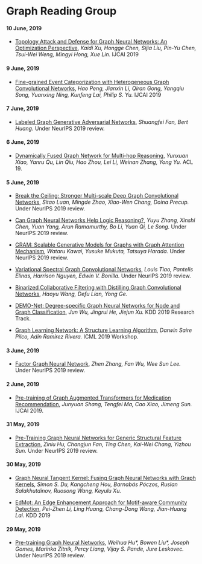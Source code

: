 # Graph Reading Group

#### 10 June, 2019

* [Topology Attack and Defense for Graph Neural Networks: An Optimization Perspective](https://arxiv.org/abs/1906.04214), *Kaidi Xu, Hongge Chen, Sijia Liu, Pin-Yu Chen, Tsui-Wei Weng, Mingyi Hong, Xue Lin.* IJCAI 2019

#### 9 June, 2019

* [Fine-grained Event Categorization with Heterogeneous Graph Convolutional Networks](https://arxiv.org/abs/1906.04580), *Hao Peng, Jianxin Li, Qiran Gong, Yangqiu Song, Yuanxing Ning, Kunfeng Lai, Philip S. Yu.* IJCAI 2019

#### 7 June, 2019

* [Labeled Graph Generative Adversarial Networks](https://arxiv.org/abs/1906.03220), *Shuangfei Fan, Bert Huang.* Under NeurIPS 2019 review.

#### 6 June, 2019

* [Dynamically Fused Graph Network for Multi-hop Reasoning](https://arxiv.org/abs/1905.06933), *Yunxuan Xiao, Yanru Qu, Lin Qiu, Hao Zhou, Lei Li, Weinan Zhang, Yong Yu.* ACL 19.

#### 5 June, 2019

* [Break the Ceiling: Stronger Multi-scale Deep Graph Convolutional Networks](https://arxiv.org/abs/1906.02174), *Sitao Luan, Mingde Zhao, Xiao-Wen Chang, Doina Precup.* Under NeurIPS 2019 review.

* [Can Graph Neural Networks Help Logic Reasoning?](https://arxiv.org/abs/1906.02111), *Yuyu Zhang, Xinshi Chen, Yuan Yang, Arun Ramamurthy, Bo Li, Yuan Qi, Le Song.* Under NeurIPS 2019 review.

* [GRAM: Scalable Generative Models for Graphs with Graph Attention Mechanism](https://arxiv.org/abs/1906.01861), *Wataru Kawai, Yusuke Mukuta, Tatsuya Harada.* Under NeurIPS 2019 review.

* [Variational Spectral Graph Convolutional Networks](https://arxiv.org/abs/1906.01852), *Louis Tiao, Pantelis Elinas, Harrison Nguyen, Edwin V. Bonilla.* Under NeurIPS 2019 review.

* [Binarized Collaborative Filtering with Distilling Graph Convolutional Networks](https://arxiv.org/abs/1906.01829), *Haoyu Wang, Defu Lian, Yong Ge.*

* [DEMO-Net: Degree-specific Graph Neural Networks for Node and Graph Classification](https://arxiv.org/abs/1906.02319), *Jun Wu, Jingrui He, Jiejun Xu.* KDD 2019 Research Track.

* [Graph Learning Network: A Structure Learning Algorithm](https://arxiv.org/abs/1905.12665), *Darwin Saire Pilco, Adín Ramírez Rivera.* ICML 2019 Workshop.

#### 3 June, 2019

* [Factor Graph Neural Network](https://arxiv.org/abs/1906.00554), *Zhen Zhang, Fan Wu, Wee Sun Lee.* Under NeurIPS 2019 review.

#### 2 June, 2019

* [Pre-training of Graph Augmented Transformers for Medication Recommendation](https://arxiv.org/abs/1906.00346), *Junyuan Shang, Tengfei Ma, Cao Xiao, Jimeng Sun.* IJCAI 2019.

#### 31 May, 2019

* [Pre-Training Graph Neural Networks for
Generic Structural Feature Extraction](https://arxiv.org/abs/1905.13728), *Ziniu Hu, Changjun Fan, Ting Chen, Kai-Wei Chang, Yizhou Sun.* Under NeurIPS 2019 review.

#### 30 May, 2019

* [Graph Neural Tangent Kernel: Fusing Graph Neural Networks with Graph Kernels](https://arxiv.org/abs/1905.13192), *Simon S. Du, Kangcheng Hou, Barnabás Póczos, Ruslan Salakhutdinov, Ruosong Wang, Keyulu Xu.*

* [EdMot: An Edge Enhancement Approach for Motif-aware Community Detection](https://arxiv.org/abs/1906.04560), *Pei-Zhen Li, Ling Huang, Chang-Dong Wang, Jian-Huang Lai.* KDD 2019

#### 29 May, 2019

* [Pre-training Graph Neural Networks](https://arxiv.org/abs/1905.12265), *Weihua Hu\*, Bowen Liu\*, Joseph Gomes, Marinka Zitnik, Percy Liang, Vijay S. Pande, Jure Leskovec.* Under NeurIPS 2019 review.


